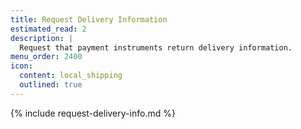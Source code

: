 ```yaml
---
title: Request Delivery Information
estimated_read: 2
description: |
  Request that payment instruments return delivery information.
menu_order: 2400
icon:
  content: local_shipping
  outlined: true
---
```


{% include request-delivery-info.md %}
